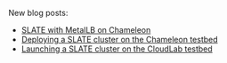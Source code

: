 New blog posts: 
- [SLATE with MetalLB on Chameleon](https://slateci.io/blog/metallb-on-chameleon.html)
- [Deploying a SLATE cluster on the Chameleon testbed](https://slateci.io/blog/slate-on-chameleon.html)
- [Launching a SLATE cluster on the CloudLab testbed](https://slateci.io/blog/slate-on-cloudlab.html)
